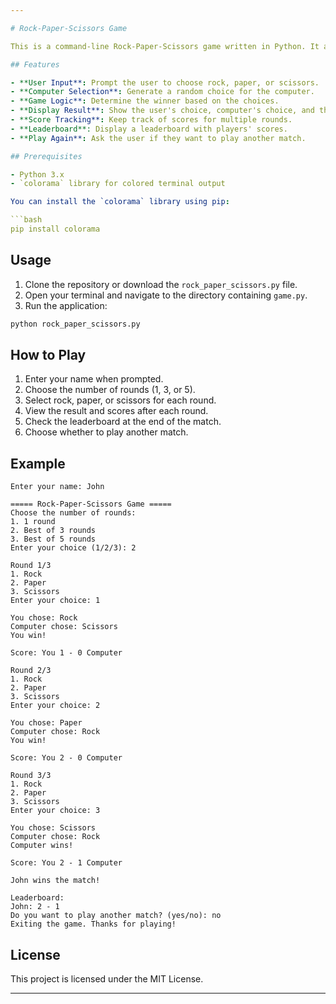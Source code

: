 ```yaml
---

# Rock-Paper-Scissors Game

This is a command-line Rock-Paper-Scissors game written in Python. It allows users to play against the computer, choose the number of rounds, and keep track of scores with a leaderboard.

## Features

- **User Input**: Prompt the user to choose rock, paper, or scissors.
- **Computer Selection**: Generate a random choice for the computer.
- **Game Logic**: Determine the winner based on the choices.
- **Display Result**: Show the user's choice, computer's choice, and the result.
- **Score Tracking**: Keep track of scores for multiple rounds.
- **Leaderboard**: Display a leaderboard with players' scores.
- **Play Again**: Ask the user if they want to play another match.

## Prerequisites

- Python 3.x
- `colorama` library for colored terminal output

You can install the `colorama` library using pip:

```bash
pip install colorama
```

## Usage

1. Clone the repository or download the `rock_paper_scissors.py` file.
2. Open your terminal and navigate to the directory containing `game.py`.
3. Run the application:

```bash
python rock_paper_scissors.py
```

## How to Play

1. Enter your name when prompted.
2. Choose the number of rounds (1, 3, or 5).
3. Select rock, paper, or scissors for each round.
4. View the result and scores after each round.
5. Check the leaderboard at the end of the match.
6. Choose whether to play another match.

## Example

```
Enter your name: John

===== Rock-Paper-Scissors Game =====
Choose the number of rounds: 
1. 1 round
2. Best of 3 rounds
3. Best of 5 rounds
Enter your choice (1/2/3): 2

Round 1/3
1. Rock
2. Paper
3. Scissors
Enter your choice: 1

You chose: Rock
Computer chose: Scissors
You win!

Score: You 1 - 0 Computer

Round 2/3
1. Rock
2. Paper
3. Scissors
Enter your choice: 2

You chose: Paper
Computer chose: Rock
You win!

Score: You 2 - 0 Computer

Round 3/3
1. Rock
2. Paper
3. Scissors
Enter your choice: 3

You chose: Scissors
Computer chose: Rock
Computer wins!

Score: You 2 - 1 Computer

John wins the match!

Leaderboard:
John: 2 - 1
Do you want to play another match? (yes/no): no
Exiting the game. Thanks for playing!
```

## License

This project is licensed under the MIT License.

---
```

